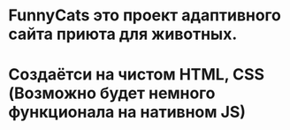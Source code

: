 # FunnyCats это проект адаптивного сайта приюта для животных.
# Создаётси на чистом HTML, CSS (Возможно будет немного функционала на нативном JS)
